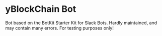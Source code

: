 # yBlockChain Bot

Bot based on the BotKit Starter Kit for Slack Bots. Hardly maintained, and may contain many errors. For testing purposes only!